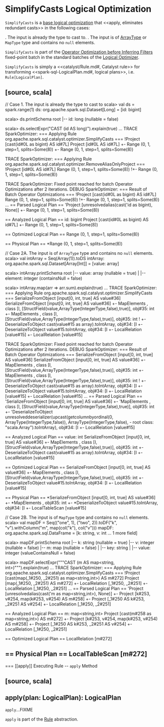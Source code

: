 # SimplifyCasts Logical Optimization

`SimplifyCasts` is a [base logical optimization](../catalyst/Optimizer.md#batches) that <<apply, eliminates redundant casts>> in the following cases:

. The input is already the type to cast to.
. The input is of [ArrayType](../types/ArrayType.md) or `MapType` type and contains no `null` elements.

`SimplifyCasts` is part of the [Operator Optimization before Inferring Filters](../catalyst/Optimizer.md#Operator_Optimization_before_Inferring_Filters) fixed-point batch in the standard batches of the [Logical Optimizer](../catalyst/Optimizer.md).

`SimplifyCasts` is simply a <<catalyst/Rule.md#, Catalyst rule>> for transforming <<spark-sql-LogicalPlan.md#, logical plans>>, i.e. `Rule[LogicalPlan]`.

[source, scala]
----
// Case 1. The input is already the type to cast to
scala> val ds = spark.range(1)
ds: org.apache.spark.sql.Dataset[Long] = [id: bigint]

scala> ds.printSchema
root
 |-- id: long (nullable = false)

scala> ds.selectExpr("CAST (id AS long)").explain(true)
...
TRACE SparkOptimizer:
=== Applying Rule org.apache.spark.sql.catalyst.optimizer.SimplifyCasts ===
!Project [cast(id#0L as bigint) AS id#7L]   Project [id#0L AS id#7L]
 +- Range (0, 1, step=1, splits=Some(8))    +- Range (0, 1, step=1, splits=Some(8))

TRACE SparkOptimizer:
=== Applying Rule org.apache.spark.sql.catalyst.optimizer.RemoveAliasOnlyProject ===
!Project [id#0L AS id#7L]                  Range (0, 1, step=1, splits=Some(8))
!+- Range (0, 1, step=1, splits=Some(8))

TRACE SparkOptimizer: Fixed point reached for batch Operator Optimizations after 2 iterations.
DEBUG SparkOptimizer:
=== Result of Batch Operator Optimizations ===
!Project [cast(id#0L as bigint) AS id#7L]   Range (0, 1, step=1, splits=Some(8))
!+- Range (0, 1, step=1, splits=Some(8))
...
== Parsed Logical Plan ==
'Project [unresolvedalias(cast('id as bigint), None)]
+- Range (0, 1, step=1, splits=Some(8))

== Analyzed Logical Plan ==
id: bigint
Project [cast(id#0L as bigint) AS id#7L]
+- Range (0, 1, step=1, splits=Some(8))

== Optimized Logical Plan ==
Range (0, 1, step=1, splits=Some(8))

== Physical Plan ==
*Range (0, 1, step=1, splits=Some(8))

// Case 2A. The input is of `ArrayType` type and contains no `null` elements.
scala> val intArray = Seq(Array(1)).toDS
intArray: org.apache.spark.sql.Dataset[Array[Int]] = [value: array<int>]

scala> intArray.printSchema
root
 |-- value: array (nullable = true)
 |    |-- element: integer (containsNull = false)

scala> intArray.map(arr => arr.sum).explain(true)
...
TRACE SparkOptimizer:
=== Applying Rule org.apache.spark.sql.catalyst.optimizer.SimplifyCasts ===
 SerializeFromObject [input[0, int, true] AS value#36]                                                       SerializeFromObject [input[0, int, true] AS value#36]
 +- MapElements <function1>, class [I, [StructField(value,ArrayType(IntegerType,false),true)], obj#35: int   +- MapElements <function1>, class [I, [StructField(value,ArrayType(IntegerType,false),true)], obj#35: int
!   +- DeserializeToObject cast(value#15 as array<int>).toIntArray, obj#34: [I                                  +- DeserializeToObject value#15.toIntArray, obj#34: [I
       +- LocalRelation [value#15]                                                                                 +- LocalRelation [value#15]

TRACE SparkOptimizer: Fixed point reached for batch Operator Optimizations after 2 iterations.
DEBUG SparkOptimizer:
=== Result of Batch Operator Optimizations ===
 SerializeFromObject [input[0, int, true] AS value#36]                                                       SerializeFromObject [input[0, int, true] AS value#36]
 +- MapElements <function1>, class [I, [StructField(value,ArrayType(IntegerType,false),true)], obj#35: int   +- MapElements <function1>, class [I, [StructField(value,ArrayType(IntegerType,false),true)], obj#35: int
!   +- DeserializeToObject cast(value#15 as array<int>).toIntArray, obj#34: [I                                  +- DeserializeToObject value#15.toIntArray, obj#34: [I
       +- LocalRelation [value#15]                                                                                 +- LocalRelation [value#15]
...
== Parsed Logical Plan ==
'SerializeFromObject [input[0, int, true] AS value#36]
+- 'MapElements <function1>, class [I, [StructField(value,ArrayType(IntegerType,false),true)], obj#35: int
   +- 'DeserializeToObject unresolveddeserializer(upcast(getcolumnbyordinal(0, ArrayType(IntegerType,false)), ArrayType(IntegerType,false), - root class: "scala.Array").toIntArray), obj#34: [I
      +- LocalRelation [value#15]

== Analyzed Logical Plan ==
value: int
SerializeFromObject [input[0, int, true] AS value#36]
+- MapElements <function1>, class [I, [StructField(value,ArrayType(IntegerType,false),true)], obj#35: int
   +- DeserializeToObject cast(value#15 as array<int>).toIntArray, obj#34: [I
      +- LocalRelation [value#15]

== Optimized Logical Plan ==
SerializeFromObject [input[0, int, true] AS value#36]
+- MapElements <function1>, class [I, [StructField(value,ArrayType(IntegerType,false),true)], obj#35: int
   +- DeserializeToObject value#15.toIntArray, obj#34: [I
      +- LocalRelation [value#15]

== Physical Plan ==
*SerializeFromObject [input[0, int, true] AS value#36]
+- *MapElements <function1>, obj#35: int
   +- *DeserializeToObject value#15.toIntArray, obj#34: [I
      +- LocalTableScan [value#15]

// Case 2B. The input is of `MapType` type and contains no `null` elements.
scala> val mapDF = Seq(("one", 1), ("two", 2)).toDF("k", "v").withColumn("m", map(col("k"), col("v")))
mapDF: org.apache.spark.sql.DataFrame = [k: string, v: int ... 1 more field]

scala> mapDF.printSchema
root
 |-- k: string (nullable = true)
 |-- v: integer (nullable = false)
 |-- m: map (nullable = false)
 |    |-- key: string
 |    |-- value: integer (valueContainsNull = false)

scala> mapDF.selectExpr("""CAST (m AS map<string, int>)""").explain(true)
...
TRACE SparkOptimizer:
=== Applying Rule org.apache.spark.sql.catalyst.optimizer.SimplifyCasts ===
!Project [cast(map(_1#250, _2#251) as map<string,int>) AS m#272]   Project [map(_1#250, _2#251) AS m#272]
 +- LocalRelation [_1#250, _2#251]                                 +- LocalRelation [_1#250, _2#251]
...
== Parsed Logical Plan ==
'Project [unresolvedalias(cast('m as map<string,int>), None)]
+- Project [k#253, v#254, map(k#253, v#254) AS m#258]
   +- Project [_1#250 AS k#253, _2#251 AS v#254]
      +- LocalRelation [_1#250, _2#251]

== Analyzed Logical Plan ==
m: map<string,int>
Project [cast(m#258 as map<string,int>) AS m#272]
+- Project [k#253, v#254, map(k#253, v#254) AS m#258]
   +- Project [_1#250 AS k#253, _2#251 AS v#254]
      +- LocalRelation [_1#250, _2#251]

== Optimized Logical Plan ==
LocalRelation [m#272]

== Physical Plan ==
LocalTableScan [m#272]
----

=== [[apply]] Executing Rule -- `apply` Method

[source, scala]
----
apply(plan: LogicalPlan): LogicalPlan
----

`apply`...FIXME

`apply` is part of the [Rule](../catalyst/Rule.md#apply) abstraction.
